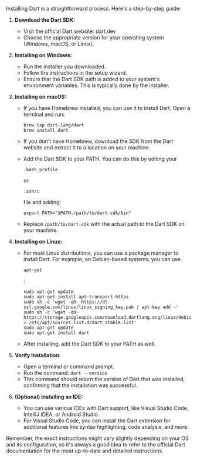 Installing Dart is a straightforward process. Here's a step-by-step guide:

1. **Download the Dart SDK:**

   - Visit the official Dart website: dart.dev
   - Choose the appropriate version for your operating system (Windows, macOS, or Linux).

2. **Installing on Windows:**

   - Run the installer you downloaded.
   - Follow the instructions in the setup wizard.
   - Ensure that the Dart SDK path is added to your system's environment variables. This is typically done by the installer.

3. **Installing on macOS:**

   - If you have Homebrew installed, you can use it to install Dart. Open a terminal and run:

     ```
     brew tap dart-lang/dart
     brew install dart
     ```

   - If you don't have Homebrew, download the SDK from the Dart website and extract it to a location on your machine.

   - Add the Dart SDK to your PATH. You can do this by editing your 

     ```
     .bash_profile
     ```

      or 

     ```
     .zshrc
     ```

      file and adding:

     ```
     export PATH="$PATH:/path/to/dart-sdk/bin"
     ```

   - Replace `/path/to/dart-sdk` with the actual path to the Dart SDK on your machine.

4. **Installing on Linux:**

   - For most Linux distributions, you can use a package manager to install Dart. For example, on Debian-based systems, you can use 

     ```
     apt-get
     ```

     :

     ```
     sudo apt-get update
     sudo apt-get install apt-transport-https
     sudo sh -c 'wget -qO- https://dl-ssl.google.com/linux/linux_signing_key.pub | apt-key add -'
     sudo sh -c 'wget -qO- https://storage.googleapis.com/download.dartlang.org/linux/debian/dart_stable.list > /etc/apt/sources.list.d/dart_stable.list'
     sudo apt-get update
     sudo apt-get install dart
     ```

   - After installing, add the Dart SDK to your PATH as well.

5. **Verify Installation:**

   - Open a terminal or command prompt.
   - Run the command: `dart --version`
   - This command should return the version of Dart that was installed, confirming that the installation was successful.

6. **(Optional) Installing an IDE:**

   - You can use various IDEs with Dart support, like Visual Studio Code, IntelliJ IDEA, or Android Studio.
   - For Visual Studio Code, you can install the Dart extension for additional features like syntax highlighting, code analysis, and more.

Remember, the exact instructions might vary slightly depending on your OS and its configuration, so it's always a good idea to refer to the official Dart documentation for the most up-to-date and detailed instructions.
